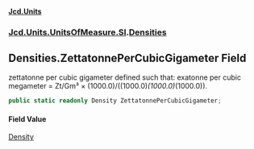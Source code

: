 #### [Jcd.Units](index.md 'index')
### [Jcd.Units.UnitsOfMeasure.SI](Jcd.Units.UnitsOfMeasure.SI.md 'Jcd.Units.UnitsOfMeasure.SI').[Densities](Densities.md 'Jcd.Units.UnitsOfMeasure.SI.Densities')

## Densities.ZettatonnePerCubicGigameter Field

zettatonne per cubic gigameter defined such that: exatonne per cubic megameter = Zt/Gm³ × (1000.0)/((1000.0)*(1000.0)*(1000.0)).

```csharp
public static readonly Density ZettatonnePerCubicGigameter;
```

#### Field Value
[Density](Density.md 'Jcd.Units.UnitTypes.Density')
